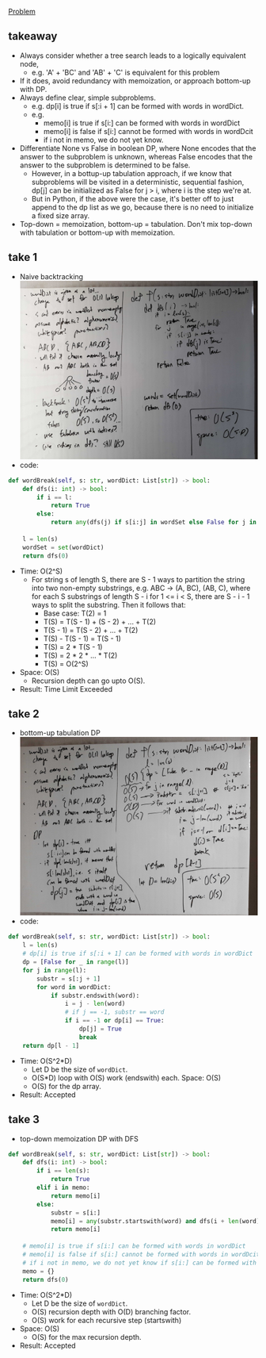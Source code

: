 [Problem](https://leetcode.com/problems/word-break/)

## takeaway
- Always consider whether a tree search leads to a logically equivalent node,
    - e.g. 'A' + 'BC' and 'AB' + 'C' is equivalent for this problem
- If it does, avoid redundancy with memoization, or approach bottom-up with DP.
- Always define clear, simple subproblems.
    - e.g. dp[i] is true if s[:i + 1] can be formed with words in wordDict.
    - e.g.
        - memo[i] is true if s[i:] can be formed with words in wordDict
        - memo[i] is false if s[i:] cannot be formed with words in wordDcit
        - if i not in memo, we do not yet know.
- Differentiate None vs False in boolean DP, where None encodes that the answer
  to the subproblem is unknown, whereas False encodes that the answer to the
  subproblem is determined to be false.
    - However, in a bottup-up tabulation approach, if we know that subproblems
      will be visited in a deterministic, sequential fashion, dp[j] can be
      initialized as False for j > i, where i is the step we're at.
    - But in Python, if the above were the case, it's better off to just append
      to the dp list as we go, because there is no need to initialize a fixed
      size array.
- Top-down = memoization, bottom-up = tabulation. Don't mix top-down with
  tabulation or bottom-up with memoization.

## take 1
- Naive backtracking
![](img-1.jpg)
- code:
```python
def wordBreak(self, s: str, wordDict: List[str]) -> bool:
    def dfs(i: int) -> bool:
        if i == l:
            return True
        else:
            return any(dfs(j) if s[i:j] in wordSet else False for j in range(i + 1, l + 1))

    l = len(s)
    wordSet = set(wordDict)
    return dfs(0)
```
- Time: O(2^S)
    - For string s of length S, there are S - 1 ways to partition the string
      into two non-empty substrings, e.g. ABC -> (A, BC), (AB, C), where for
      each S substrings of length S - i for 1 <= i < S, there are S - i - 1
      ways to split the substring. Then it follows that:
        - Base case: T(2) = 1
        - T(S) = T(S - 1) + (S - 2) + ... + T(2)
        - T(S - 1) = T(S - 2) + ... + T(2)
        - T(S) - T(S - 1) = T(S - 1)
        - T(S) = 2 * T(S - 1)
        - T(S) = 2 * 2 * ... * T(2)
        - T(S) = O(2^S)
- Space: O(S)
    - Recursion depth can go upto O(S).
- Result: Time Limit Exceeded

## take 2
- bottom-up tabulation DP
![](img-2.jpg)
- code:
```python
def wordBreak(self, s: str, wordDict: List[str]) -> bool:
    l = len(s)
    # dp[i] is true if s[:i + 1] can be formed with words in wordDict
    dp = [False for _ in range(l)]
    for j in range(l):
        substr = s[:j + 1]
        for word in wordDict:
            if substr.endswith(word):
                i = j - len(word)
                # if j == -1, substr == word
                if i == -1 or dp[i] == True:
                    dp[j] = True
                    break
    return dp[l - 1]
```
- Time: O(S^2\*D)
    - Let D be the size of `wordDict`.
    - O(S\*D) loop with O(S) work (endswith) each.
  Space: O(S)
    - O(S) for the dp array.
- Result: Accepted

## take 3
- top-down memoization DP with DFS
```python
def wordBreak(self, s: str, wordDict: List[str]) -> bool:
    def dfs(i: int) -> bool:
        if i == len(s):
            return True
        elif i in memo:
            return memo[i]
        else:
            substr = s[i:]
            memo[i] = any(substr.startswith(word) and dfs(i + len(word)) for word in wordDict)
            return memo[i]

    # memo[i] is true if s[i:] can be formed with words in wordDict
    # memo[i] is false if s[i:] cannot be formed with words in wordDcit
    # if i not in memo, we do not yet know if s[i:] can be formed with words in wordDict
    memo = {}
    return dfs(0)
```
- Time: O(S^2\*D)
    - Let D be the size of `wordDict`.
    - O(S) recursion depth with O(D) branching factor.
    - O(S) work for each recursive step (startswith)
- Space: O(S)
    - O(S) for the max recursion depth.
- Result: Accepted


